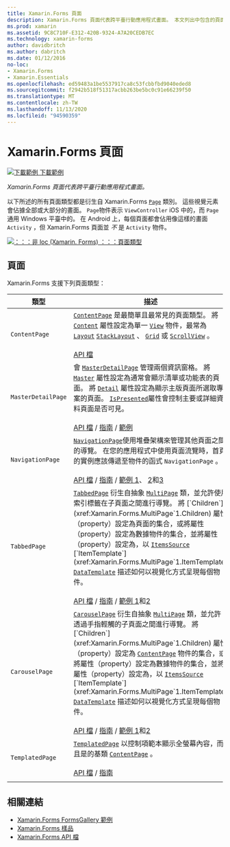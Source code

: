 ```yaml
---
title: Xamarin.Forms 頁面
description: Xamarin.Forms 頁面代表跨平臺行動應用程式畫面。 本文列出中包含的頁面 Xamarin.Forms 。
ms.prod: xamarin
ms.assetid: 9C8C710F-E312-420B-9324-A7A20CEDB7EC
ms.technology: xamarin-forms
author: davidbritch
ms.author: dabritch
ms.date: 01/12/2016
no-loc:
- Xamarin.Forms
- Xamarin.Essentials
ms.openlocfilehash: ed59483a1be5537917ca8c53fcbbfbd9040eded8
ms.sourcegitcommit: f2942b518f51317acbb263be5bc0c91e66239f50
ms.translationtype: MT
ms.contentlocale: zh-TW
ms.lasthandoff: 11/13/2020
ms.locfileid: "94590359"
---
```

# <a name="no-locxamarinforms-pages"></a>Xamarin.Forms 頁面

[![下載範例](~/media/shared/download.png) 下載範例](/samples/xamarin/xamarin-forms-samples/formsgallery/)

_Xamarin.Forms 頁面代表跨平臺行動應用程式畫面。_

以下所述的所有頁面類型都是衍生自 Xamarin.Forms [`Page`](xref:Xamarin.Forms.Page) 類別。 這些視覺元素會佔據全部或大部分的畫面。 `Page`物件表示 `ViewController` iOS 中的，而 `Page` 通用 Windows 平臺中的。 在 Android 上，每個頁面都會佔用像這樣的畫面 `Activity` ，但 Xamarin.Forms 頁面並 *不* 是 `Activity` 物件。

[![：：：非 loc (Xamarin. Forms) ：：：頁面類型](pages-images/pages-sml.png)](pages-images/pages.png#lightbox "：：：非 loc (Xamarin. Forms) ：：：頁面類型")

## <a name="pages"></a>頁面

Xamarin.Forms 支援下列頁面類型：

| 類型 | 描述 | 外觀 |
| --- | --- | --- |
| `ContentPage` | [`ContentPage`](xref:Xamarin.Forms.ContentPage) 是最簡單且最常見的頁面類型。 將 [`Content`](xref:Xamarin.Forms.ContentPage.Content) 屬性設定為單一 [`View`](views.md) 物件，最常為 [`Layout`](layouts.md) [`StackLayout`](xref:Xamarin.Forms.StackLayout) 、 [`Grid`](xref:Xamarin.Forms.Grid) 或 [`ScrollView`](xref:Xamarin.Forms.ScrollView) 。<br /><br />[API 檔](xref:Xamarin.Forms.ContentPage) | [![ContentPage 範例](pages-images/ContentPage.png "ContentPage 範例")](pages-images/ContentPage-Large.png#lightbox "ContentPage 範例")<br />[此頁面](https://github.com/xamarin/xamarin-forms-samples/blob/master/FormsGallery/FormsGallery/FormsGallery/CodeExamples/ContentPageDemoPage.cs)  /  的 c # 程式碼[XAML 頁面](https://github.com/xamarin/xamarin-forms-samples/blob/master/FormsGallery/FormsGallery/FormsGallery/XamlExamples/ContentPageDemoPage.xaml) |
| `MasterDetailPage` | 會 [`MasterDetailPage`](xref:Xamarin.Forms.MasterDetailPage) 管理兩個資訊窗格。 將 [`Master`](xref:Xamarin.Forms.MasterDetailPage.Master) 屬性設定為通常會顯示清單或功能表的頁面。 將 [`Detail`](xref:Xamarin.Forms.MasterDetailPage.Detail) 屬性設定為顯示主版頁面所選取專案的頁面。 [`IsPresented`](xref:Xamarin.Forms.MasterDetailPage.IsPresented)屬性會控制主要或詳細資料頁面是否可見。<br /><br />[API 檔](xref:Xamarin.Forms.MasterDetailPage)  / [指南](~/xamarin-forms/app-fundamentals/navigation/master-detail-page.md)  / [範例](/samples/xamarin/xamarin-forms-samples/navigation-masterdetailpage) | [![MasterDetailPage 範例](pages-images/MasterDetailPage.png "MasterDetailPage 範例")](pages-images/MasterDetailPage-Large.png#lightbox "MasterDetailPage 範例")<br />[此頁面](https://github.com/xamarin/xamarin-forms-samples/blob/master/FormsGallery/FormsGallery/FormsGallery/CodeExamples/MasterDetailPageDemoPage.cs)  /  的 c # 程式碼具有[程式碼後端](https://github.com/xamarin/xamarin-forms-samples/blob/master/FormsGallery/FormsGallery/FormsGallery/XamlExamples/MasterDetailPageDemoPage.xaml.cs)的[XAML 頁面](https://github.com/xamarin/xamarin-forms-samples/blob/master/FormsGallery/FormsGallery/FormsGallery/XamlExamples/MasterDetailPageDemoPage.xaml) |
| `NavigationPage` | [`NavigationPage`](xref:Xamarin.Forms.NavigationPage)使用堆疊架構來管理其他頁面之間的導覽。 在您的應用程式中使用頁面流覽時，首頁的實例應該傳遞至物件的函式 `NavigationPage` 。<br /><br />[API 檔](xref:Xamarin.Forms.NavigationPage)  / [指南](~/xamarin-forms/app-fundamentals/navigation/hierarchical.md)  / [範例 1](/samples/xamarin/xamarin-forms-samples/navigation-hierarchical)、 [2](/samples/xamarin/xamarin-forms-samples/navigation-passingdata)和[3](/samples/xamarin/xamarin-forms-samples/navigation-loginflow)  | [![NavigationPage 範例](pages-images/NavigationPage.png "NavigationPage 範例")](pages-images/NavigationPage-Large.png#lightbox "NavigationPage 範例")<br />[此頁面](https://github.com/xamarin/xamarin-forms-samples/blob/master/FormsGallery/FormsGallery/FormsGallery/CodeExamples/NavigationPageDemoPage.cs)  /  的 c # 程式碼具有[程式碼後端](https://github.com/xamarin/xamarin-forms-samples/blob/master/FormsGallery/FormsGallery/FormsGallery/XamlExamples/NavigationPageDemoPage.xaml.cs)的[XAML 頁面](https://github.com/xamarin/xamarin-forms-samples/blob/master/FormsGallery/FormsGallery/FormsGallery/XamlExamples/NavigationPageDemoPage.xaml) |
| `TabbedPage` | [`TabbedPage`](xref:Xamarin.Forms.TabbedPage) 衍生自抽象 [`MultiPage`](xref:Xamarin.Forms.MultiPage`1) 類，並允許使用索引標籤在子頁面之間進行導覽。 將 [`Children`](xref:Xamarin.Forms.MultiPage`1.Children) 屬性（property）設定為頁面的集合，或將屬性（property）設定為數據物件的集合，並將屬性（property）設定為，以 [`ItemsSource`](xref:Xamarin.Forms.MultiPage`1.ItemsSource) [`ItemTemplate`](xref:Xamarin.Forms.MultiPage`1.ItemTemplate) [`DataTemplate`](xref:Xamarin.Forms.DataTemplate) 描述如何以視覺化方式呈現每個物件。<br /><br />[API 檔](xref:Xamarin.Forms.TabbedPage)  / [指南](~/xamarin-forms/app-fundamentals/navigation/tabbed-page.md)  / [範例 1](/samples/xamarin/xamarin-forms-samples/navigation-tabbedpage)和[2](/samples/xamarin/xamarin-forms-samples/navigation-tabbedpagewithnavigationpage) | [![TabbedPage 範例](pages-images/TabbedPage.png "TabbedPage 範例")](pages-images/TabbedPage-Large.png#lightbox "TabbedPage 範例")<br />[此頁面](https://github.com/xamarin/xamarin-forms-samples/blob/master/FormsGallery/FormsGallery/FormsGallery/CodeExamples/TabbedPageDemoPage.cs)  /  的 c # 程式碼[XAML 頁面](https://github.com/xamarin/xamarin-forms-samples/blob/master/FormsGallery/FormsGallery/FormsGallery/XamlExamples/TabbedPageDemoPage.xaml) |
| `CarouselPage` | [`CarouselPage`](xref:Xamarin.Forms.CarouselPage) 衍生自抽象 [`MultiPage`](xref:Xamarin.Forms.MultiPage`1) 類，並允許透過手指輕觸的子頁面之間進行導覽。 將 [`Children`](xref:Xamarin.Forms.MultiPage`1.Children) 屬性（property）設定為 [`ContentPage`](xref:Xamarin.Forms.ContentPage) 物件的集合，或將屬性（property）設定為數據物件的集合，並將屬性（property）設定為，以 [`ItemsSource`](xref:Xamarin.Forms.MultiPage`1.ItemsSource) [`ItemTemplate`](xref:Xamarin.Forms.MultiPage`1.ItemTemplate) [`DataTemplate`](xref:Xamarin.Forms.DataTemplate) 描述如何以視覺化方式呈現每個物件。<br /><br />[API 檔](xref:Xamarin.Forms.CarouselPage)  / [指南](~/xamarin-forms/app-fundamentals/navigation/carousel-page.md)  / [範例 1](/samples/xamarin/xamarin-forms-samples/navigation-carouselpage)和[2](/samples/xamarin/xamarin-forms-samples/navigation-carouselpagetemplate) | [![CarouselPage 範例](pages-images/CarouselPage.png "CarouselPage 範例")](pages-images/CarouselPage-Large.png#lightbox "CarouselPage 範例")<br />[此頁面](https://github.com/xamarin/xamarin-forms-samples/blob/master/FormsGallery/FormsGallery/FormsGallery/CodeExamples/CarouselPageDemoPage.cs)  /  的 c # 程式碼[XAML 頁面](https://github.com/xamarin/xamarin-forms-samples/blob/master/FormsGallery/FormsGallery/FormsGallery/XamlExamples/CarouselPageDemoPage.xaml) |
| `TemplatedPage` | [`TemplatedPage`](xref:Xamarin.Forms.TemplatedPage) 以控制項範本顯示全螢幕內容，而且是的基類 [`ContentPage`](xref:Xamarin.Forms.ContentPage) 。<br /><br />[API 檔](xref:Xamarin.Forms.TemplatedPage)  / [指南](~/xamarin-forms/app-fundamentals/templates/control-template.md) | [![TemplatedPage 範例](pages-images/TemplatedPage.png "TemplatedPage 範例")](pages-images/TemplatedPage.png "TemplatedPage 範例") |
|     |     |     |

## <a name="related-links"></a>相關連結

- [Xamarin.Forms FormsGallery 範例](/samples/xamarin/xamarin-forms-samples/formsgallery)
- [Xamarin.Forms 樣品](/samples/browse/?products=xamarin&term=Xamarin.Forms)
- [Xamarin.Forms API 檔](/dotnet/api/xamarin.forms?view=xamarin-forms)
